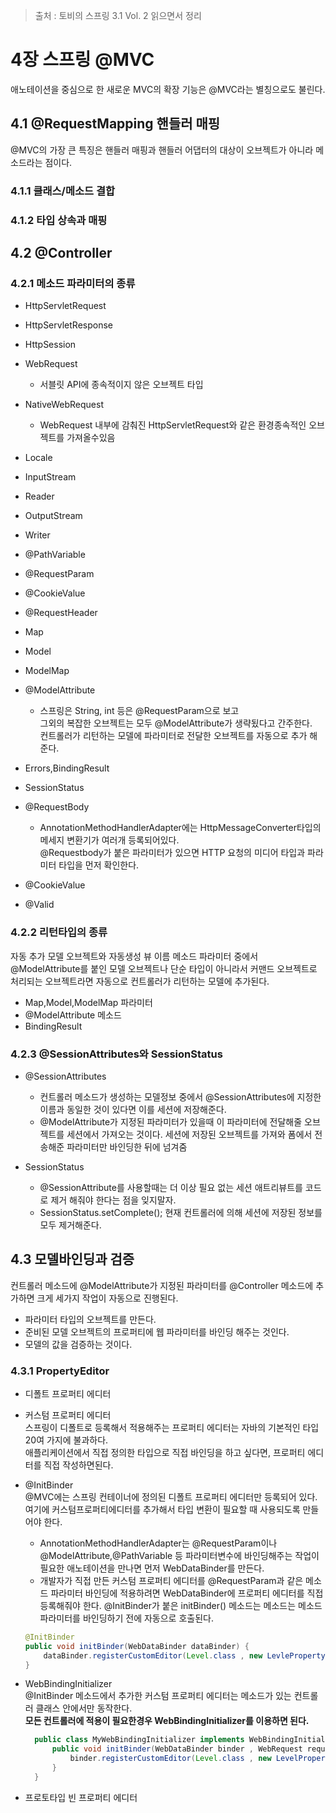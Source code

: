 > 출처 : 토비의 스프링 3.1 Vol. 2 읽으면서 정리

# 4장 스프링 @MVC
애노테이션을 중심으로 한 새로운 MVC의 확장 기능은 @MVC라는 별칭으로도 불린다.

## 4.1 @RequestMapping 핸들러 매핑
@MVC의 가장 큰 특징은 핸들러 매핑과 핸들러 어댑터의 대상이 오브젝트가 아니라 메소드라는 점이다.

### 4.1.1 클래스/메소드 결합 
### 4.1.2 타입 상속과 매핑

## 4.2 @Controller
### 4.2.1 메소드 파라미터의 종류
- HttpServletRequest
- HttpServletResponse
- HttpSession
- WebRequest
    * 서블릿 API에 종속적이지 않은 오브젝트 타입
- NativeWebRequest
    * WebRequest 내부에 감춰진 HttpServletRequest와 같은 환경종속적인 오브젝트를 가져올수있음
- Locale
- InputStream
- Reader
- OutputStream
- Writer
- @PathVariable
- @RequestParam
- @CookieValue
- @RequestHeader
- Map
- Model
- ModelMap

- @ModelAttribute
    * 스프링은 String, int 등은 @RequestParam으로 보고    
      그외의 복잡한 오브젝트는 모두 @ModelAttribute가 생략됬다고 간주한다.   
      컨트롤러가 리턴하는 모델에 파라미터로 전달한 오브젝트를 자동으로 추가 해준다.
- Errors,BindingResult
- SessionStatus
- @RequestBody
    * AnnotationMethodHandlerAdapter에는 HttpMessageConverter타입의 메세지 변환기가 여러개 등록되어있다.      
    @Requestbody가 붙은 파라미터가 있으면 HTTP 요청의 미디어 타입과 파라미터 타입을 먼저 확인한다.
- @CookieValue
- @Valid
    
### 4.2.2 리턴타입의 종류
자동 추가 모델 오브젝트와 자동생성 뷰 이름 메소드 파라미터 중에서 @ModelAttribute를 붙인 모델 오브젝트나 
단순 타입이 아니라서 커맨드 오브젝트로 처리되는 오브젝트라면 자동으로 컨트롤러가 리턴하는 모델에 추가된다.

- Map,Model,ModelMap 파라미터
- @ModelAttribute 메소드
- BindingResult

### 4.2.3 @SessionAttributes와 SessionStatus
- @SessionAttributes    
    * 컨트롤러 메소드가 생성하는 모델정보 중에서 @SessionAttributes에 지정한 이름과 동일한 것이 있다면 이를 세션에 저장해준다.
    * @ModelAttribute가 지정된 파라미터가 있을때 이 파라미터에 전달해줄 오브젝트를 세션에서 가져오는 것이다. 
      세션에 저장된 오브젝트를 가져와 폼에서 전송해준 파라미터만 바인딩한 뒤에 넘겨줌
        
- SessionStatus
    * @SessionAttribute를 사용할때는 더 이상 필요 없는 세션 애트리뷰트를 코드로 제거 해줘야 한다는 점을 잊지말자.
    * SessionStatus.setComplete(); 현재 컨트롤러에 의해 세션에 저장된 정보를 모두 제거해준다.

## 4.3 모델바인딩과 검증
컨트롤러 메소드에 @ModelAttribute가 지정된 파라미터를 @Controller 메소드에 추가하면 크게 세가지 작업이 자동으로 진행된다.
- 파라미터 타입의 오브젝트를 만든다. 
- 준비된 모델 오브젝트의 프로퍼티에 웹 파라미터를 바인딩 해주는 것인다.
- 모델의 값을 검증하는 것이다.

### 4.3.1 PropertyEditor
- 디폴트 프로퍼티 에디터
- 커스텀 프로퍼티 에디터  
    스프링이 디폴트로 등록해서 적용해주는 프로퍼티 에디터는 자바의 기본적인 타입 20여 가지에 불과하다.    
    애플리케이션에서 직접 정의한 타입으로 직접 바인딩을 하고 싶다면, 프로퍼티 에디터를 직접 작성하면된다.        

- @InitBinder   
    @MVC에는 스프링 컨테이너에 정의된 디폴트 프로퍼티 에디터만 등록되어 있다.  
    여기에 커스텀프로퍼티에디터를 추가해서 타입 변환이 필요할 때 사용되도록 만들어야 한다.
   
    * AnnotationMethodHandlerAdapter는 @RequestParam이나 @ModelAttribute,@PathVariable 등 파라미터변수에 바인딩해주는
    작업이 필요한 애노테이션을 만나면 먼저 WebDataBinder를 만든다.
    * 개발자가 직접 만든 커스텀 프로퍼티 에디터를 @RequestParam과 같은 메소드 파라미터 바인딩에 적용하려면
    WebDataBinder에 프로퍼티 에디터를 직접 등록해줘야 한다. 
    @InitBinder가 붙은 initBinder() 메소드는 메소드는 메소드 파라미터를 바인딩하기 전에 자동으로 호출된다.
    
    ```java
    @InitBinder
    public void initBinder(WebDataBinder dataBinder) { 
        dataBinder.registerCustomEditor(Level.class , new LevlePropertyEditor());  
    }
    ```
- WebBindingInitializer    
@InitBinder 메소드에서 추가한 커스텀 프로퍼티 에디터는 메소드가 있는 컨트롤러 클래스 안에서만 동작한다.   
**모든 컨트롤러에 적용이 필요한경우 WebBindingInitializer를 이용하면 된다.**    
    
    ```java
      public class MyWebBindingInitializer implements WebBindingInitializer {
          public void initBinder(WebDataBinder binder , WebRequest request) { 
              binder.registerCustomEditor(Level.class , new LevelPropertyEditor());
          }
      }
    ```
- 프로토타입 빈 프로퍼티 에디터

       